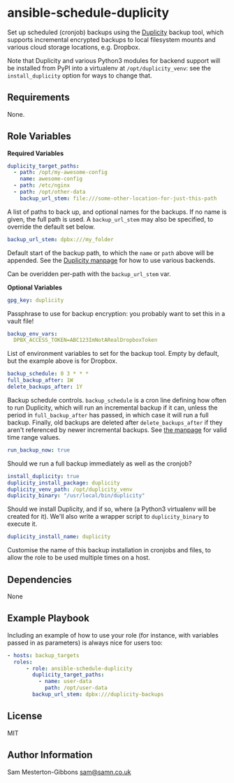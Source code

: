 ansible-schedule-duplicity
=========

Set up scheduled (cronjob) backups using the [Duplicity](http://duplicity.nongnu.org/) backup tool, which supports
incremental encrypted backups to local filesystem mounts and various cloud storage locations, e.g. Dropbox.

Note that Duplicity and various Python3 modules for backend support will be installed from PyPI into a virtualenv at
`/opt/duplicity_venv`: see the `install_duplicity` option for ways to change that.

Requirements
------------
None.

Role Variables
--------------

**Required Variables**

```yaml
duplicity_target_paths:
  - path: /opt/my-awesome-config
    name: awesome-config
  - path: /etc/nginx
  - path: /opt/other-data
    backup_url_stem: file:///some-other-location-for-just-this-path
```
A list of paths to back up, and optional names for the backups. If no name is given, the full path is used. A
`backup_url_stem` may also be specified, to override the default set below.

```yaml
backup_url_stem: dpbx:///my_folder
```
Default start of the backup path, to which the `name` or `path` above will be appended. See the
[Duplicity manpage](http://duplicity.nongnu.org/vers7/duplicity.1.html) for how to use various backends.

Can be overidden per-path with the `backup_url_stem` var.

**Optional Variables**
```yaml
gpg_key: duplicity
```
Passphrase to use for backup encryption: you probably want to set this in a vault file!

```yaml
backup_env_vars:
  DPBX_ACCESS_TOKEN=ABC123ImNotARealDropboxToken
```
List of environment variables to set for the backup tool. Empty by default, but the example above is for Dropbox.

```yaml
backup_schedule: 0 3 * * *
full_backup_after: 1W
delete_backups_after: 1Y
```
Backup schedule controls. `backup_schedule` is a cron line defining how often to run Duplicity, which will run an
incremental backup if it can, unless the period in `full_backup_after` has passed, in which case it will run a full
backup. Finally, old backups are deleted after `delete_backups_after` if they aren't referenced by newer incremental
backups. See [the manpage](http://duplicity.nongnu.org/vers7/duplicity.1.html#sect8_) for valid time range values.

```yaml
run_backup_now: true
```
Should we run a full backup immediately as well as the cronjob?

```yaml
install_duplicity: true
duplicity_install_package: duplicity
duplicity_venv_path: /opt/duplicity_venv
duplicity_binary: "/usr/local/bin/duplicity"
```
Should we install Duplicity, and if so, where (a Python3 virtualenv will be created for it). We'll also write a wrapper
script to `duplicity_binary` to execute it.

```yaml
duplicity_install_name: duplicity
```
Customise the name of this backup installation in cronjobs and files, to allow the role to be used multiple times on
a host.

Dependencies
------------

None

Example Playbook
----------------

Including an example of how to use your role (for instance, with variables passed in as parameters) is always nice for users too:

```yaml
- hosts: backup_targets
  roles:
      - role: ansible-schedule-duplicity
        duplicity_target_paths:
          - name: user-data
            path: /opt/user-data
        backup_url_stem: dpbx:///duplicity-backups
```

License
-------

MIT

Author Information
------------------

Sam Mesterton-Gibbons <sam@samn.co.uk>